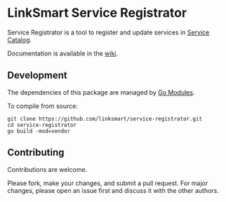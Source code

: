 # LinkSmart Service Registrator
Service Registrator is a tool to register and update services in [Service Catalog](https://docs.linksmart.eu/SC). 

Documentation is available in the [wiki](https://docs.linksmart.eu/display/SC/Service+Registrator).


## Development
The dependencies of this package are managed by [Go Modules](https://blog.golang.org/using-go-modules).

To compile from source:
```
git clone https://github.com/linksmart/service-registrator.git
cd service-registrator
go build -mod=vendor
```

## Contributing
Contributions are welcome. 

Please fork, make your changes, and submit a pull request. For major changes, please open an issue first and discuss it with the other authors.
